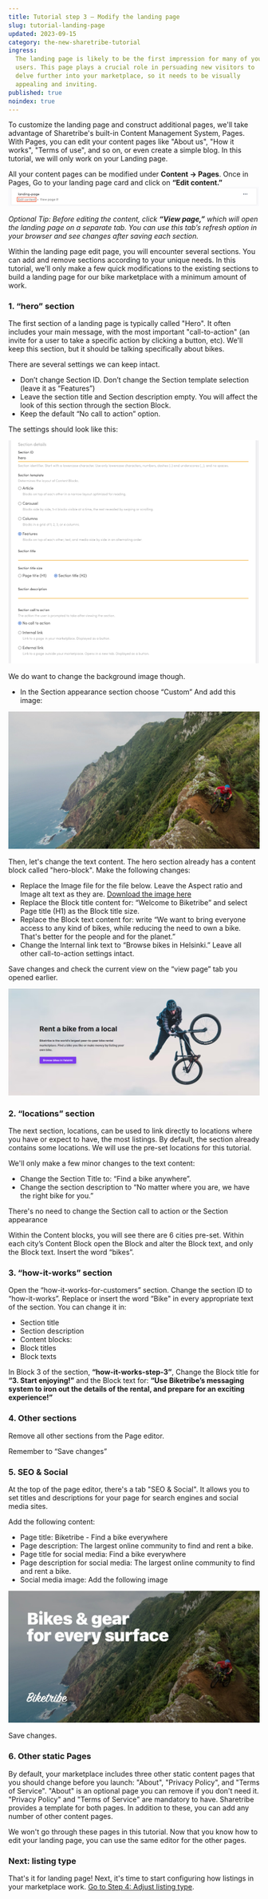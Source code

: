 ```yaml
---
title: Tutorial step 3 – Modify the landing page
slug: tutorial-landing-page
updated: 2023-09-15
category: the-new-sharetribe-tutorial
ingress:
  The landing page is likely to be the first impression for many of your
  users. This page plays a crucial role in persuading new visitors to
  delve further into your marketplace, so it needs to be visually
  appealing and inviting.
published: true
noindex: true
---
```


To customize the landing page and construct additional pages, we'll take
advantage of Sharetribe's built-in Content Management System, Pages.
With Pages, you can edit your content pages like "About us", "How it
works", "Terms of use", and so on, or even create a simple blog. In this
tutorial, we will only work on your Landing page.

All your content pages can be modified under **Content → Pages**. Once
in Pages, Go to your landing page card and click on **“Edit content.”**
![Edit content image](./editcontent.png)

_Optional Tip: Before editing the content, click **“View page,”** which
will open the landing page on a separate tab. You can use this tab’s
refresh option in your browser and see changes after saving each
section._

Within the landing page edit page, you will encounter several sections.
You can add and remove sections according to your unique needs. In this
tutorial, we'll only make a few quick modifications to the existing
sections to build a landing page for our bike marketplace with a minimum
amount of work.

### 1. “hero” section

The first section of a landing page is typically called "Hero". It often
includes your main message, with the most important "call-to-action" (an
invite for a user to take a specific action by clicking a button, etc).
We'll keep this section, but it should be talking specifically about
bikes.

There are several settings we can keep intact.

- Don’t change Section ID. Don’t change the Section template selection
  (leave it as “Features”)
- Leave the section title and Section description empty. You will affect
  the look of this section through the section Block.
- Keep the default “No call to action” option.

The settings should look like this:

<extrainfo title="Hero section configuration">

![Hero section](./herosection.png)

</extrainfo>

We do want to change the background image though.

- In the Section appearance section choose “Custom” And add this image:

![custom settings image](./biketribe-brandImage-1500-darken.png)

Then, let's change the text content. The hero section already has a
content block called "hero-block". Make the following changes:

- Replace the Image file for the file below. Leave the Aspect ratio and
  Image alt text as they are.
  [Download the image here](./flying_biker.png)
- Replace the Block title content for: “Welcome to Biketribe” and select
  Page title (H1) as the Block title size.
- Replace the Block text content for: write “We want to bring everyone
  access to any kind of bikes, while reducing the need to own a bike.
  That's better for the people and for the planet.”
- Change the Internal link text to “Browse bikes in Helsinki.” Leave all
  other call-to-action settings intact.

Save changes and check the current view on the “view page” tab you
opened earlier.

![Hero section image](./heroExample.png)

### 2. “locations” section

The next section, locations, can be used to link directly to locations
where you have or expect to have, the most listings. By default, the
section already contains some locations. We will use the pre-set
locations for this tutorial.

We'll only make a few minor changes to the text content:

- Change the Section Title to: “Find a bike anywhere”.
- Change the section description to “No matter where you are, we have
  the right bike for you.”

There's no need to change the Section call to action or the Section
appearance

Within the Content blocks, you will see there are 6 cities pre-set.
Within each city’s Content Block open the Block and alter the Block
text, and only the Block text. Insert the word “bikes”.

### 3. “how-it-works” section

Open the “how-it-works-for-customers” section. Change the section ID to
“how-it-works”. Replace or insert the word “Bike" in every appropriate
text of the section. You can change it in:

- Section title
- Section description
- Content blocks:
- Block titles
- Block texts

In Block 3 of the section, **“how-it-works-step-3”**, Change the Block
title for **“3. Start enjoying!”** and the Block text for: **“Use
Biketribe’s messaging system to iron out the details of the rental, and
prepare for an exciting experience!”**

### 4. Other sections

Remove all other sections from the Page editor.

Remember to “Save changes”

### 5. SEO & Social

At the top of the page editor, there's a tab "SEO & Social". It allows
you to set titles and descriptions for your page for search engines and
social media sites.

Add the following content:

- Page title: Biketribe - Find a bike everywhere
- Page description: The largest online community to find and rent a
  bike.
- Page title for social media: Find a bike everywhere
- Page description for social media: The largest online community to
  find and rent a bike.
- Social media image: Add the following image

![Book saunas everywhere](./biketribe-facebook-sharing-1200x630.png)

Save changes.

### 6. Other static Pages

By default, your marketplace includes three other static content pages
that you should change before you launch: "About", "Privacy Policy", and
"Terms of Service". "About" is an optional page you can remove if you
don't need it. "Privacy Policy" and "Terms of Service" are mandatory to
have. Sharetribe provides a template for both pages. In addition to
these, you can add any number of other content pages.

We won't go through these pages in this tutorial. Now that you know how
to edit your landing page, you can use the same editor for the other
pages.

### Next: listing type

That's it for landing page! Next, it's time to start configuring how
listings in your marketplace work.
[Go to Step 4: Adjust listing type](/the-new-sharetribe/tutorial-listing-type/).
